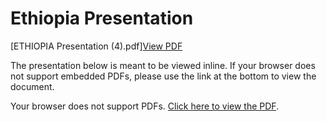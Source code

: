 # Ethiopia Presentation
[ETHIOPIA Presentation (4).pdf][View PDF](https://github.com/user-attachments/files/19036891/ETHIOPIA.Presentation.4.pdf)

The presentation below is meant to be viewed inline. If your browser does not support embedded PDFs, please use the link at the bottom to view the document.

<object data="https://github.com/user-attachments/files/19036891/ETHIOPIA.Presentation.4.pdf" type="application/pdf" width="100%" height="800">
  <p>Your browser does not support PDFs.
    <a href="https://github.com/user-attachments/files/19036891/ETHIOPIA.Presentation.4.pdf">Click here to view the PDF</a>.
  </p>
</object>
